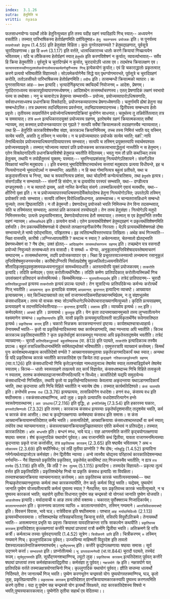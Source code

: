 ```yaml
---
index:  3.1.26
sutra:  हेतुमिति च
vritti:  nyasa
---
```


फलसाधनयोग्यः पदार्थो लोके हेतुरित्युच्यत इति तस्य यदीह ग्रहणं स्यादिहापि णिच् स्यात्-- अध्ययनेन वसतीति। तस्मात् पारिभाषिकस्य हेतोर्ग्रहणमिति दर्शयितुमाह= `हेतुः स्वतन्त्रस्य प्रयोजकः` इति। स पुनर्यस्य `तत्प्रयोजको हेतुश्च` (1.4.55) इति हेतुसंज्ञा विहिता। कुतः पुनरेतदवगम्यते ? हेतुमद्ग्रहणात्, पूर्वसूत्रे चुरादिग्रहणाच्च। इह हि `करणे` (3.1.17) इति वर्त्तते, धात्वधिकाराच्च धातोः करणे क्रियायां णिच्प्रत्ययेन भवितव्यम्। यदि च लौकिकस्य हेतोर्ग्रहणं स्यात् `हेतुमति` इति करणविशेषणं न कुर्यात्; व्यावर्त्याभावात्-- सर्वेव हि क्रिया हेतुमतीति। पूर्वसूत्रे च चुरादिगर्हमं न कुर्यात्, चुरादयोऽपि धातव एव। तदर्थश्च क्रियालक्षण एव। `सत्यापपाशरूपवीणातूलश्लोकसेनालोमत्वचवर्मवर्णचूर्णेभ्यश्च णिच्` इत्येकयोगं कुर्यात्। एवं हि चकाराद्धातोः प्रकृतत्वात् करणे प्रत्ययो भविष्यतीति विज्ञास्यते। सोऽयमेकयोगेनैव सिद्धे यत् पृथग्योगमारभते, पूर्वसूत्रे च चुरादिग्रहणं करोति, ततोऽवसीयते पारिभाषिकस्य हेतोर्ग्रहणमिति। `तदीयः` इति। तत्सम्बन्धी क्रियात्मको व्यापारः। कः पुनरसावित्यत आह-- `प्रेषण` इत्यादि। भृत्यादेर्निकृष्टस्य क्वचिदर्थे नियोजनम् = आदेशः, प्रेषणम्। गुर्वादेराराध्यस्य सत्कारपूर्वव्यापारणमध्येषणम्। आदिशब्देन तत्समर्थाचरणस्य। एतत् प्रेषणादिकं लक्षणं स्वभावो यस्य स तथोक्तः। ननु च चत्वारोऽत्र हेतुमन्तः सम्भवनति-- प्रयोज्यः, प्रयोज्यव्यापारोऽधिश्रयणादिः, सर्वसाधनसाध्यश्च प्रधानक्रिया विक्लेदादिः, प्रयोजनकव्यापारश्च प्रेषणाध्येषणादिः। चतुर्णामपि ह्येषां हेतुना सह सम्बन्धोऽस्ति। तत्र प्रथमस्य तदधिष्ठितस्य प्रवर्त्तनात्, तदभिप्रायसम्पादनाच्च। द्वितीयस्य सम्बन्धाय हेतोः प्रवृत्तेः। तृतीयस्य तत्प्रवर्त्तितेन प्रयोज्येनाधिश्रयणादिक्रियां कुर्वाणेन साधनात्। चतुर्थस्य तु तन्निर्वर्तितत्वात् तत्र च समवायात्। तत्र `करणे` इत्यधिकारादयुक्तं प्रयोज्यस्य ग्रहणम्, इतरेषामेव ग्रहणं क्रियात्मकत्वात् सर्वेषां न्याय्यम्, तत् कस्मात् प्रयोजनकव्यापार एव गृह्यते ? सत्यपि सर्वेषां क्रियात्मकत्वे तदग्रहणस्यैव न्याय्यत्वात्। तथा हि-- हेतुरिति कारकविशेषस्यैषा संज्ञा, कारकञ्च क्रियानिमित्तम्, तच्च तस्य निमित्तं भवति यद् यस्मिन् सत्येव भवति, असति तु तस्मिन् न भवत्येव। न च प्रयोज्यव्यापारः प्रयोजके सत्येव भवति; व#िनापि तेनार्थित्वादेव प्रयोज्यस्याधिश्रयणादिव्यापारस्य सम्भवात्। सत्यपि च तस्मिन् प्रयुक्तस्यापि स्वार्थमपश्यतः प्रयोज्यस्याप्रवृत्तेः। तस्मात् प्योज्यस्य व्यापारं प्रति प्रयोजकस्य कारकत्वाभावाद्धेतुत्वं नास्तीति न स हेतुमान्। एतेन विक्लेदनादिरपि प्रधानक्रियाविशेषो हेतुमान्न भवतीति वेदितव्यम्। भवतु नाम तौ प्रति कथञ्चित् तस्य हेतुत्वम्, तथापि न तयोर्हेतुमत्त्वं युक्तम्; यस्मात्---
भूमनिन्दाप्रशंसासु नित्ययोगेऽतिशायने।
संसर्गेऽस्ति विवक्षायां भवन्ति मतुबादयः।।
इति वचनात् भूमादिविशिष्टस्यार्थस्य सत्तायां मतुबादयः प्रत्यया विधीयन्ते, इह च नित्ययोगादन्ये भूमादयोऽर्था न सम्भवन्ति; अप्रतीतेः। न हि यथा गोमानित्यत्र बहुत्वं प्रतीयते, यथा च ककुदावर्त्तीत्यत्र च निन्दा, यथा च रूपवानित्यत्र प्रशंसा, यथा चोदरिणी कन्येत्यत्रातिशयः, तथा `हेतुमति` इत्यत्र। संसर्गाऽपीह न सम्भाव्यते--- संसर्गो हि संयोगः,स च द्रव्ययोरेव परस्परं सम्भवति, यथा-- दण्डीत्यत्र दण्डपुरुषयोः। न च व्यापारो द्रव्यम्, अतो नास्ति केनचित् संसर्गः।तस्मान्नित्ययोगे एवायं मत्वर्थीयः, यथा-- क्षीरिणो वृक्षा इति। न च प्रयोज्यव्यापारस्याधिश्रयणादेर्विक्लेदादेश्च हेतुना नित्ययोगोऽस्ति; उपरतेऽपि तस्मिन् प्रयोक्तरि तयोः सम्भवात्। सत्यपि तस्मिन् विरोधिसन्निधानात्, असम्भवाच्च। न चान्यतरासन्निधाने सम्बन्धो युज्यते; तस्य द्विष्ठत्वादिति। न तौ हेतुमन्तौ। प्रेषणादेस्तु प्रयोजको भवति निमित्तम्च तेन विना तदसम्भवात्, सति च तस्मिंस्तत् सम्भवात्; अतस्तं प्रति कारकत्वं तस्योपद्यते। तेन तस्य हेतुसंज्ञा। नित्योगेऽपि मतुपो निमित्तमस्त्येव; उत्पत्तेः प्रभृत्याविनाशात्, प्रेषणादेर्व्यापारस्य हेतौ समवायात्। तस्मात् स एव हेतुमानिति तस्यैव ग्रहणं न्याय्यम्। `तस्मिन्नभिधेये` इति। प्रत्ययेन वाच्ये। एतेन प्रत्ययार्थविशेषणं हेतुमद्ग्रहणं न प्रकृत्यर्थविशेषणमिति दर्शयति। तेन प्रकत्यर्थविशेषणपक्षे ये दोषास्ते तत्पक्षानङ्गीकारेणैव निरस्ताः। येऽपि प्रत्ययार्थविशेषणपक्षे दोषाः सम्भाव्यन्ते,ते भाष्ये एवोद्भाविताः, परिहृताश्च। इह त्वतिग्रन्थविस्तरभयान्न लिखिताः।
अथेह कथं णिज्भवति-- भिक्षा वासयति, कारीषो।ञग्निरध्यापयतीति ? कथञ्च न स्यात् ? अचेतनत्वात्, चेतनवतो ह्येतद्भवति प्रेषणमध्येषणं वा ? नैष दोषः; उक्तं ह्येतत्-- `आदिग्रहणेन तत्समर्थाचरणस्य ग्रहणम्` इति। तच्छब्देन यत्र वसनादौ प्रयोज्यो नियुज्यते तत्सम्बध्यते तत्र वासादौ। ये समर्थाः = योग्याः, अनुकूलास्तृप्तिविशेषादयस्तेषामाचरणं सम्पादनम् = तत्समर्थाचरणम्, तदपि प्रयोजकव्यापार एव। भिक्षा हि प्रचुरतरव्यञ्जनवत्यो लभ्यमाना रसानुकूलं तृप्तिविशेषमुपजनयन्त्येव। कारीषोऽग्निरपि निर्वातप्रदेशेषु सुप्रज्वलितोऽध्ययनविरोधिनं शीतादिकृतमुपद्रवमुपशमयन्नध्ययनानुकूलं सामर्थ्यमादधाति। अतस्तयोरपि युक्तं प्रयोजकत्वम्।
`तत्करोति` इत्यादि। तदिति कर्मपदम्। एतत् करोतीत्यर्थनिर्देशः। तदिति कर्मणः प्रातिपदिकात् करोतीत्यस्मिन्नर्थे णिच उपसंख्यानं प्रतिपादनं कर्त्तव्यमित्यर्थः। किमर्थमित्याह--- `सूत्रयतीत्याद्यर्थम्` इति। तत्रेदं प्रातिपादनम्-- चुरादौ `प्रातिपदिकद्धात्वर्थे` इत्यस्य `तत्करोतति` इत्ययं प्रपञ्चः पठ्यते। तेन सूत्रादिभ्यः प्रातिपदिकेभ्यः कर्मभ्यः करोत्यर्थे णिज् भवतीति। `आख्यानात् कृतः` इत्यादिकं वाक्यम् `आख्यानात् कृदन्तात्` इत्यादिना व्याचष्टे। आख्यायत इत्याख्यानम्। यत् किञ्चिदाख्यायते तत् सर्वं राजागमनादिकमपीहाख्यानमभिप्रेतम्, न तु संज्ञाभूतमेव कंसवधादिकम्। तस्य यो वाचकः शब्दः सोऽप्यभिधानेऽभिधेयोपचारादाख्यानमित्युच्यते। कृदिति प्रत्ययग्रहमम्, प्रत्ययग्रहणे च तदन्तविधिर्भवतीत्याह--- `कृदन्तात्` इत्यादि। `वक्तव्यः` इति। व्याख्येय इत्यर्थः। `तत्` इति। कर्मपदमेतत्। `आचष्टे` इति । प्रत्ययार्थः। `कुल्लुक्` इति। येन कृता तदन्तमाख्यानमुच्यते तस्य लुग्भवतीत्यनेन वक्ष्यमाणेन सम्बन्धः। `प्रकृतिप्रत्यापत्तिः` इति. यासौ प्रकृतिः प्रत्ययमुत्पादितवती साऽविकृतार्थेनैव रूपेणावतिष्ठत इत्यर्थः। `प्रकृतिवच्च कराम्` इति। चकारो भिन्नक्रमः कारकस्यानन्तरं द्रष्टव्यः। कार्यशब्दश्चात्राध्याहार्यः। तेनायमर्थो भवति-- कृतो या प्रकृतिर्हन्यादिस्तस्या यथा कार्यमडागमादि, तथा ण्यन्ताया अपि भवतीति। किञ्च कारकञ्च प्रकृतिवद्भवतीति ? कृतः प्रकृतेर्यादृशं कारकमभूत् ण्यन्ताया अपि प्रकृतेस्तादृशमेव भवतीति। तत्रेदं व्याख्यानम्-- चुरादौ `प्रातिपदिकाद्धात्वर्थे बहुलमिष्ठवच्च` (वा. 813) इति पठ्यते, `तत्करोति` इत्यादिकञ्च तस्यैव प्रपञ्चः। बहुलं तत्राधिकविधानार्थमिति सर्वमेतद्यथोक्तं भविष्यतीति। एवमुत्तरत्रापि व्याख्यानं कर्त्तव्यम्। किमर्थं पुनः कार्यशब्दमध्याहृत्य कार्यातिदेशो वर्ण्यते ? आख्यानावयवभूतायाः प्रकृतेरडागमादिकार्यं यथा स्यात्। अन्यथा हि यदि प्रकृतिवच्च कारकं भवतीति कारकातिदेश एव क्रियेत तदा `कृद्ग्रहणे गतिकारकपूर्वस्यापि ग्रहणम्` (व्या.प.126) इति कंसवधादिभ्यो णिचि कृतेऽङ्गसंज्ञा नामधातुत्वञ्च तेषामेव स्यात् ततश्चाड्द्विर्वचने तेषामेव स्याताम्। किञ्च-- धातोः स्वरूपग्रहणे तत्प्रत्यये तत् कार्यं विज्ञायेत, कंसवधशब्दाच्च णिचि विहिते तत्वकुत्वे न स्याताम्, ततश्च कसंमघातद्राजानमजीगमदित्यादि न सिध्येत्। कार्यातिदेशे यद्यपि समुदायेभ्यः कंसवधादिभ्यो णिज्विहितः, तथापि कृतो या प्रकृतिर्हन्यादिस्तस्याः केवलाया अकृदन्ताया यथाऽडागमादिकार्यं भवति, तथा कृदन्ताया अपि णिचि विहिते भवतीति न भवत्येष दोषः। तस्मात् कार्यमतिदिश्यते। `कंसं घातयति` इति। हन्तेर्भावे `हनश्च वधः` (3.3.76) इत्यप्प्रत्ययः, तत्सन्नियोगेन वधादेशः। हननं वधः, कंसस्य वध इति षष्ठीसमासः। रककंसवधशब्दाण्णिच, अपो लुक्। प्रकृतेः प्रत्यापत्तिः वधादेशपरित्यागेन हन्तेः स्वरूपेणावस्थानम्। `अत उपधायाः`(7.2.116) इति वृद्धिः, `हो हन्तेर्ञ्णिन्नेषु` (7.3.54) इति हकारस्य घकारः, `हनस्तोऽचिण्णलोः` (7.3.32) इति तत्वम्। कारकञ्च कंसवध इत्यस्याः प्रकृतेर्यादृशमासीत् तादृशमेव भवति, कर्म च कारकं कंस आसीत्। तथा च कृद्योगलक्षणायाः कर्मषष्ठ्या कंसवध इति समासः। स कंस आख्यानक्रियायामप्यतिदेशात् कर्मैव भवति। असत्यतिदेशे, आख्याक्रियायाः कंसवधशब्दस्तदर्थो वा कर्म स्यात्; तयोरेव तथा व्याप्यमानत्वात्। कंसस्त्वाख्यानक्रियायामुज्झितव्यापार एवेति कर्मभावं न प्रतिपद्येत्। तस्मात् कारकातिदेशः। `बलिं बन्धयति` इति। बन्धनं ब्नधः, भावे घञ्। राज्ञ आगमनमिति कर्त्तरि कृद्चयोगलक्षणाया षष्ठ्याः समास। शेषं कृल्लुगादिकं यथायोगं पूर्ववत्। अथ राजानमिति कथं द्वितीया, यावता राजागमनमित्यस्याः कृदन्तायाः प्रकृते राजा कर्त्तासीत्, तत्र `प्रकृतिवच्च कारकम्` (2.3.65) इति षष्ठ्यैव भवितव्यम् ? अथ `न लोकाव्यय` (2.3.69) इति षष्ठीनिषेधः; एवं तर्हि तृतीया प्राप्नोति ? नैष दोषः; `गतिबुद्धि` (1.4.52) इत्यादिना गमेर्गत्यर्थत्वाद्राजोऽत्र कर्मसंज्ञा। तेन द्वितीयैव न्याय्या।
अन्ये त्वस्यैव चोद्यस्य परिहारर्थ कारकातिदेशमन्यथा वर्णयन्ति-- नैवं विज्ञायते प्रकृतिरिव प्रकृतिवत्, प्रकृतेर्यत् कार्यमिष्टं तत् णिजन्तस्यैव भवतीति; न ह्यत्र `तत्र तस्येव` (5.1.116) इति वतिः, किं तर्हि ? `तेन तुल्यम्` (5.1.115) इत्यादिना। तस्मादेव विज्ञायते-- प्रकृत्या तुल्यं वर्त्तत इति प्रकृतिवदिति। प्रकृतिशब्देनेह णिचो या प्रकृतिः कंसवध इत्यादिः सा विवक्षिता।तस्याश्चाख्यानक्रियया व्याप्यमानत्वात् कर्त्तव्यम्। अतः प्रकृतिवच्च कारकं भवतीत्यस्यायमर्थः-- यथा णिच्प्रकृतेराख्यानभूतायाः कर्मत्वं तथा कारकस्यापीति, तेन कर्तुः कर्मत्वं सिद्धं भवति। यद्येवम्, पुष्ययोगं जानाति पुष्येण योजयतीत्यत्रापि कर्मत्वं पुष्यस्य स्यात् ? नैतदस्ति; यतः प्रकृतिवच्च कारकं भवतीत्युच्यते, न च पुष्यस्य कारकत्वं भवति; सहयोगे तृतीया विधानात् पुष्येण सह चन्द्रमसो यो योगस्तं जानाति पुष्येण योजयति।
`आङलोपश्च` इत्यादि। मर्यादावाची य आङ तस्य लोपो वक्तव्यः। चकारात् पूर्वोक्क्तञ्च णिजादिकार्यम्। `कालात्यन्तसंयोगे` इति। कृत्स्नस्य कालस्य व्याप्तिः = कालात्यन्तसंयोगः, तस्मिन् गम्यमाने। `आरात्रिविवासमाचष्टे` इति। विवसनं विवासः, भावे घञ्। रात्रेर्विवास इति षष्ठीसमासः। पश्चात् `आह मर्यादाभिविध्योः` (2.1.13) इत्यवय्यीभावसमासः। रात्रिशब्दश्चेह रात्रिसहचरितासु क्रियासु वर्त्तते, वसिरपि विपूर्वोऽतिक्रमे। तेनायमर्थो भवति-- असत्मयनात् प्रभृति याः प्रवृत्ताः क्रियास्ता यावदतिक्रान्ता रात्रिः साकल्येन कथयीति। `प्रकृतिवच्च कारकम्` इत्यतिदेशात् कृल्लक्षणायां कर्त्तरि षष्ठ्यां प्राप्तायां रात्रौ कर्मणि द्वितीया भवति। अतिक्रमणे हि रात्रिः कर्त्री। कर्मत्वञ्च तस्याः पूर्ववद्गत्यादि (1.4.52) सूत्रेण।
`चित्रीकरणे प्रापि` इति। चित्रीकरणम् = तस्मिन् गम्यमाने णिच्। कृल्लुगादिकञ्च पूर्ववत्। उज्जयिन्या माहिष्मती विदूरदेश इति तावतो देशस्याल्पकालेनातिक्रमणमाश्चर्यम्। `सूर्योद्गमनम्` इति। कर्त्तरि कृद्योगलक्षणायाः षष्ठ्याः समासः। सूर्य उद्गमने कर्त्ता। `सम्भावयते` इति। प्राप्नोतीत्यर्थः। `भू प्राप्तावात्मनेपदी` (धा.पा.844) चुरादौ पठ्यते, तस्येदं रूपम्। `सूर्यमुद्गमयति` इति. सूर्योद्गमनशब्दाण्णिच्, ल्युटो लुक्। `प्रकृतिवच्च कारकम्` इत्यतिदेशात् पूर्ववत् कर्त्तरि षष्ठ्यां प्राप्तायां तस्य कर्मसंज्ञकत्वाद्द्वितीया। कर्मसंज्ञा तु पूर्ववत्।
`नक्षत्रयोगे ज्ञि` इति। नक्षत्रयोगे यत् प्रातिपदिकं वर्त्तते तस्मान्नक्षत्रयोगवाचिनो णिच्। कृल्लुगादिकं यथायोगं पूर्ववत्। ज्ञीति सप्तम्या धात्वर्थो निर्दिश्यते, तेन जानात्यर्थे णिज् भवति। पुष्येण करणभूतेन चन्द्रमसो योगः पुष्ययोगस्तस्माण्णिच्, घञ्, कृतो लुक्, प्रकृतिप्रत्यापत्तिः। `प्रकृतवच्च कारकम्` इत्यतिदेशात् ज्ञानक्रियायामकारकस्यापि पुष्यस्य करणत्वमिति करणे तृतीया। यदा तु पुष्येण सह चन्द्रमसो योग इत्यर्थो विवक्ष्यते, तदा कारकातिदेशस्य विषयो न भवति,पुष्यस्याकारकत्वात्। पुष्येणेति तृतीया सहार्थं एव वेदितव्या।।

